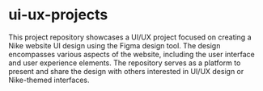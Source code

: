 # ui-ux-projects
This project repository showcases a UI/UX project focused on creating a Nike website UI design using the Figma design tool. The design encompasses various aspects of the website, including the user interface and user experience elements. The repository serves as a platform to present and share the design with others interested in UI/UX design or Nike-themed interfaces.
